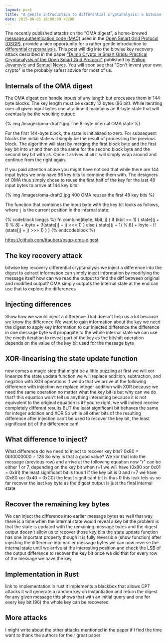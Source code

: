 ```yaml
---
layout: post
title: "A gentle introduction to differential cryptanalysis: a bitwise key recovery attack on OSGP's OMA digest"
date: 2015-06-01 18:00:00 +0200
---
```


The recently published attacks on the "OMA digest", a home-brewed
[message authentication code (MAC)](https://en.wikipedia.org/wiki/Message_authentication_code)
used in the [Open Smart Grid Protocol (OSGP)](https://en.wikipedia.org/wiki/Open_smart_grid_protocol),
provide a nice opportunity for a rather gentle introduction to
[differential cryptanalysis](https://en.wikipedia.org/wiki/Differential_cryptanalysis).
This post will dig into the bitwise key recovery attack described in the paper
["Dumb Crypto in Smart Grids: Practical Cryptanalysis of the Open Smart Grid Protocol"](https://eprint.iacr.org/2015/428.pdf)
published by [Philipp Jovanovic](https://twitter.com/Daeinar) and
[Samuel Neves](https://twitter.com/sevenps). You will soon see that "Don't
invent your own crypto" is the probably safest advice for most of us.

## Internals of the OMA digest

The OMA digest can handle inputs of any length but processes them in 144-byte
blocks. The key length must be exactly 12 bytes (96 bit). While iterating
over all given input bytes one at a time it maintains an 8-byte state that will
eventually be the resulting output:

{% img /images/oma-draft1.jpg The 8-byte internal OMA state %}

For the first 144-byte block, the state is initialized to zero. For subsequent
blocks the initial state will simply be the result of processing the previous
block.  The algorithm will start by merging the first block byte and the first
key bit into `a7` and then do the same for the second block byte and the second
key bit with `a6`. Once it arrives at `a0` it will simply wrap around and
continue from the right again.

If you paid attention above you might have noticed that while there are 144
input bytes we only have 96 key bits to combine them with. The designers of OMA
thus simply chose to reuse the first half of the key for the last 48 input
bytes to arrive at 144 key bits:

{% img /images/oma-draft2.jpg 400 OMA reuses the first 48 key bits %}

The function that combines the input byte with the key bit looks as follows,
where `j` is the current position in the internal state:

{% codeblock lang:js %}
fn combine(ibyte, kbit, j) {
  if (kbit == 1) {
    state[(j + 1) % 8] + ibyte + (!(state[j] + j) <<< 1)
  } else {
    state[(j + 1) % 8] + ibyte - (!(state[j] + j) >>> 1)
  }
}
{% endcodeblock %}

https://github.com/ttaubert/osgp-oma-digest

## The key recovery attack

bitwise key recovery
differential cryptanalysis
we inject a difference into the digest to extract information
can simply inject information by modifying the message itself
how can we read the output to find the diff between original and modified output?
OMA simply outputs the internal state at the end
can use that to explore the differences

## Injecting differences

Show how we would inject a difference
That doesn't help us a lot because we know the difference
We want to gain information about the key
we need the digest to apply key information to our injected difference
the difference in one message byte will propagate to the whole internal state
we can use the nineth iteration to reveal part of the key
as the bitshift operation depends on the value of the key bit used for the message byte

## XOR-linearising the state update function

now comes a magic step that might be a little puzzling at first
we will xor linearize the state update function
we will replace addition, subtraction, and negation with XOR operations
if we do that we arrive at the following difference with injection
we replace integer addition with XOR because we need the same operation
no matter what the key bit is
but why can we do that? this equation won't tell us anything interesting
because it is not equivalent to the original equation is it?
you're right, we will indeed receive completely different results
BUT the least significant bit behaves the same for integer addition and XOR
So while all other bits of the resulting difference after injection
can't be used to recover the key bit, the least significant bit of the difference can!

## What difference to inject?

What difference do we need to inject to recover key bits?
0x80 = 0b10000000 = 128
So why is that a good value?
We xor that into the message (previous row)
and arrive at the following equation
now "r" can be either 1 or 7, depending on the key bit
when r=1 we will have (0x80 xor 0x01 = 0x81)
the least significant bit is thus 1
if the key bit is 0 and r=7 we have (0x80 xor 0x40 = 0xC0)
the least significant bit is thus 0
this leak lets us so far recover the last key byte
as the digest output is just the final internal state

## Recover the remaining key bytes

We can inject the difference into earlier message bytes as well
that way there is a time when the internal state would reveal a key bit
the problem is that the state is updated with the remaining message bytes
and the digest output doesn't allow us to recover those key bits
the state update function has one important property though
it is fully reversible (show function)
after injecting the difference into earlier message bytes
we can now reverse the internal state until we arrive at the interesting position
and check the LSB of the output difference to recover the key bit
once we did that for every row of the message
we have the key

## Implementation in Rust

link to implementation in rust
it implements a blackbox that allows CPT attacks
it will generate a random key on instantiation
and return the digest for any given message
this shows that with an initial query and one for every key bit (96)
the whole key can be recovered

## More attacks

I might write about the other attacks mentioned in the paper if I find the time
want to thank the authors for their great paper
